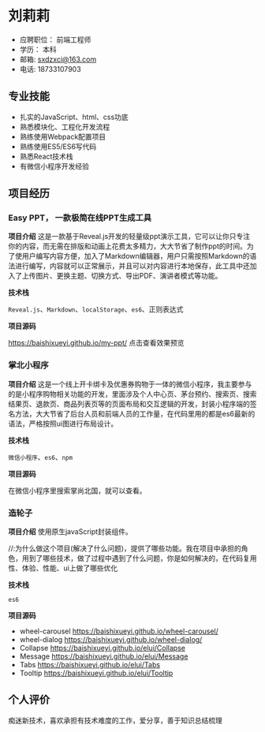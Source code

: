 # 刘莉莉
- 应聘职位： 前端工程师
- 学历： 本科
- 邮箱:  sxdzxci@163.com
- 电话:  18733107903

## 专业技能
- 扎实的JavaScript、html、css功底
- 熟悉模块化、工程化开发流程
- 熟练使用Webpack配置项目
- 熟练使用ES5/ES6写代码
- 熟悉React技术栈
- 有微信小程序开发经验

## 项目经历
### Easy PPT， 一款极简在线PPT生成工具
**项目介绍**
这是一款基于Reveal.js开发的轻量级ppt演示工具，它可以让你只专注你的内容，而无需在排版和动画上花费太多精力，大大节省了制作ppt的时间。为了使用户编写内容方便，加入了Markdown编辑器，用户只需按照Markdown的语法进行编写，内容就可以正常展示，并且可以对内容进行本地保存，此工具中还加入了上传图片、更换主题、切换方式、导出PDF、演讲者模式等功能。

**技术栈**

`Reveal.js`、`Markdown`、`localStorage`、`es6`、正则表达式

**项目源码**

https://baishixueyi.github.io/my-ppt/ 点击查看效果预览

### 掌北小程序
**项目介绍**
这是一个线上开卡绑卡及优惠券购物于一体的微信小程序，我主要参与的是小程序购物相关功能的开发，里面涉及个人中心页、茅台预约、搜索页、搜索结果页、退款页、商品列表页等的页面布局和交互逻辑的开发，封装小程序端的签名方法，大大节省了后台人员和前端人员的工作量，在代码里用的都是es6最新的语法，严格按照ui图进行布局设计。

**技术栈**

`微信小程序`、`es6`、`npm`

**项目源码**

在微信小程序里搜索掌尚北国，就可以查看。

### 造轮子
**项目介绍**
使用原生javaScript封装组件。

//:为什么做这个项目(解决了什么问题)，提供了哪些功能。我在项目中承担的角色，用到了哪些技术，做了过程中遇到了什么问题，你是如何解决的，在代码复用性、体验、性能、ui上做了哪些优化

**技术栈**

`es6`

**项目源码**

- wheel-carousel https://baishixueyi.github.io/wheel-carousel/
- wheel-dialog https://baishixueyi.github.io/wheel-dialog/
- Collapse https://baishixueyi.github.io/elui/Collapse
- Message https://baishixueyi.github.io/elui/Message
- Tabs https://baishixueyi.github.io/elui/Tabs
- Tooltip  https://baishixueyi.github.io/elui/Tooltip


## 个人评价
痴迷新技术，喜欢承担有技术难度的工作，爱分享，善于知识总结梳理
